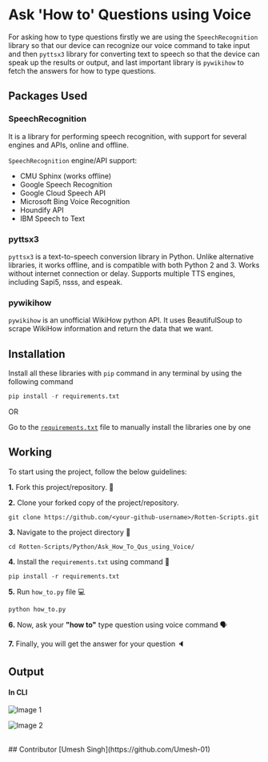 # Ask 'How to' Questions using Voice

For asking how to type questions firstly we are using the `SpeechRecognition` library so that our device can recognize our voice command to take input and then `pyttsx3` library for converting text to speech so that the device can speak up the results or output, and last important library is `pywikihow` to fetch the answers for how to type questions. 

## Packages Used
### SpeechRecognition

It is a library for performing speech recognition, with support for several engines and APIs, online and offline.

`SpeechRecognition` engine/API support:

- CMU Sphinx (works offline)
- Google Speech Recognition
- Google Cloud Speech API
- Microsoft Bing Voice Recognition
- Houndify API
- IBM Speech to Text

### pyttsx3 

`pyttsx3` is a text-to-speech conversion library in Python. Unlike alternative libraries, it works offline, and is compatible with both Python 2 and 3. Works without internet connection or delay. Supports multiple TTS engines, including Sapi5, nsss, and espeak.

### pywikihow

`pywikihow` is an unofficial WikiHow python API. It uses BeautifulSoup to scrape WikiHow information and return the data that we want.

## Installation

Install all these libraries with `pip` command in any terminal by using the following command

```python
pip install -r requirements.txt
```

OR

Go to the [`requirements.txt`](../Ask_How_To_Qus_using_Voice/requirements.txt) file to manually install the libraries one by one

## Working
To start using the project, follow the below guidelines: 

**1.**  Fork this project/repository. 🍴

**2.**  Clone your forked copy of the project/repository.

```
git clone https://github.com/<your-github-username>/Rotten-Scripts.git
```

**3.** Navigate to the project directory :file_folder: 

```
cd Rotten-Scripts/Python/Ask_How_To_Qus_using_Voice/
```

**4.** Install the `requirements.txt` using command 🔧

```
pip install -r requirements.txt
```

**5.** Run `how_to.py` file 💻

```
python how_to.py
```

**6.** Now, ask your **"how to"** type question using voice command 🗣️

**7.** Finally, you will get the answer for your question 🔈  

## Output

#### In CLI

![Image 1](https://i.imgur.com/8dEKklo.png)

![Image 2](https://i.imgur.com/clqOIaG.png)

<br />
## Contributor
[Umesh Singh](https://github.com/Umesh-01)
